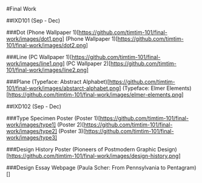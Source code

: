 #Final Work

##IXD101 (Sep - Dec)

###Dot
(Phone Wallpaper 1)[https://github.com/timtim-101/final-work/images/dot1.png]
(Phone Wallpaper 1)[https://github.com/timtim-101/final-work/images/dot2.png]

###Line
(PC Wallpaper 1)[https://github.com/timtim-101/final-work/images/line1.png]
(PC Wallpaper 2)[https://github.com/timtim-101/final-work/images/line2.png]

###Plane
(Typeface: Abstract Alphabet)[https://github.com/timtim-101/final-work/images/abstarct-alphabet.png]
(Typeface: Elmer Elements)[https://github.com/timtim-101/final-work/images/elmer-elements.png]

##IXD102 (Sep - Dec)

###Type Specimen Poster
(Poster 1)[https://github.com/timtim-101/final-work/images/type1]
(Poster 2)[https://github.com/timtim-101/final-work/images/type2]
(Poster 3)[https://github.com/timtim-101/final-work/images/type3]

###Design History Poster
(Pioneers of Postmodern Graphic Design)[https://github.com/timtim-101/final-work/images/design-history.png]

###Design Essay Webpage
(Paula Scher: From Pennsylvania to Pentagram)[]
